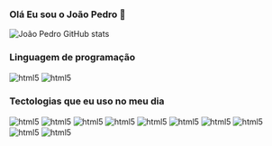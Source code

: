 ### Olá Eu sou o João Pedro 👋

![João Pedro GitHub stats](https://github-readme-stats.vercel.app/api?username=JoaoPedro265&show_icons=true&theme=radical)

### Linguagem de programação

<div style="display: inline-block">
<img align="center" alt="html5" src="https://img.shields.io/badge/Python-3776AB?style=for-the-badge&logo=python&logoColor=white">
<img align="center" alt="html5" src="https://img.shields.io/badge/JavaScript-F7DF1E?style=for-the-badge&logo=javascript&logoColor=black">
<div>

### Tectologias que eu uso no meu dia

<div style="display: inline-block">
    <img align="center" alt="html5" src="https://img.shields.io/badge/Django-092E20?style=for-the-badge&logo=django&logoColor=white">
    <img align="center" alt="html5" src="https://img.shields.io/badge/React-20232A?style=for-the-badge&logo=react&logoColor=61DAFB">
    <img align="center" alt="html5" src="https://img.shields.io/badge/HTML5-E34F26?style=for-the-badge&logo=html5&logoColor=white">
     <img align="center" alt="html5" src="https://img.shields.io/badge/Bootstrap-563D7C?style=for-the-badge&logo=bootstrap&logoColor=white">
     <img align="center" alt="html5" src="https://img.shields.io/badge/Material--UI-0081CB?style=for-the-badge&logo=material-ui&logoColor=white">
     <img align="center" alt="html5" src="https://img.shields.io/badge/PostgreSQL-316192?style=for-the-badge&logo=postgresql&logoColor=white">
      <img align="center" alt="html5" src="https://img.shields.io/badge/SQLite-07405E?style=for-the-badge&logo=sqlite&logoColor=white">
        <img align="center" alt="html5" src="https://img.shields.io/badge/Netlify-00C7B7?style=for-the-badge&logo=netlify&logoColor=white">
         <img align="center" alt="html5" src="https://img.shields.io/badge/json%20web%20tokens-323330?style=for-the-badge&logo=json-web-tokens&logoColor=pink">
          <img align="center" alt="html5" src="https://img.shields.io/badge/styled--components-DB7093?style=for-the-badge&logo=styled-components&logoColor=white">

</div>
